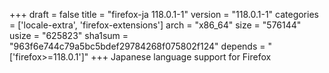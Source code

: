 +++
draft = false
title = "firefox-ja 118.0.1-1"
version = "118.0.1-1"
categories = ['locale-extra', 'firefox-extensions']
arch = "x86_64"
size = "576144"
usize = "625823"
sha1sum = "963f6e744c79a5bc5bdef29784268f075802f124"
depends = "['firefox>=118.0.1']"
+++
Japanese language support for Firefox